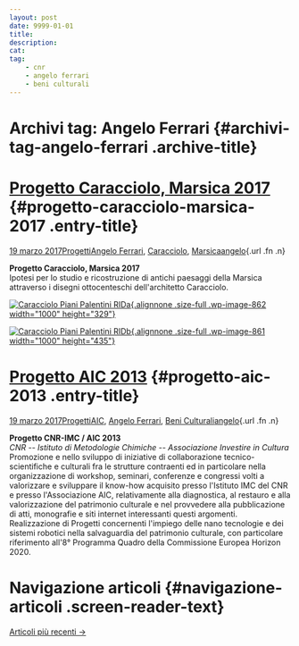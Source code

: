 ```yaml
---
layout: post
date: 9999-01-01
title:
description:
cat:
tag:
    - cnr
    - angelo ferrari
    - beni culturali
---
```

Archivi tag: Angelo Ferrari {#archivi-tag-angelo-ferrari .archive-title}
===========================

[Progetto Caracciolo, Marsica 2017](index5d95.html?p=863) {#progetto-caracciolo-marsica-2017 .entry-title}
===

[19 marzo 2017](index5d95.html?p=863 "Permalink a Progetto Caracciolo, Marsica 2017")[Progetti](index0b40.html?cat=9)[Angelo Ferrari](indexdddd.html?tag=angelo-ferrari), [Caracciolo](index7669.html?tag=caracciolo), [Marsica](index6ce2.html?tag=marsica)[angelo](indexcd64.html?author=1 "Vedi tutti gli articoli di angelo"){.url .fn .n}

**Progetto Caracciolo, Marsica 2017**\
Ipotesi per lo studio e ricostruzione di antichi paesaggi della Marsica attraverso i disegni ottocenteschi dell'architetto Caracciolo.

[![Caracciolo Piani Palentini RIDa](wp-content/uploads/2017/03/Caracciolo-Piani-Palentini-RIDa.jpg){.alignnone .size-full .wp-image-862 width="1000" height="329"}](wp-content/uploads/2017/03/Caracciolo-Piani-Palentini-RIDa.jpg)

[![Caracciolo Piani Palentini RIDb](wp-content/uploads/2017/03/Caracciolo-Piani-Palentini-RIDb.jpg){.alignnone .size-full .wp-image-861 width="1000" height="435"}](wp-content/uploads/2017/03/Caracciolo-Piani-Palentini-RIDb.jpg)



[Progetto AIC 2013](index9117.html?p=858) {#progetto-aic-2013 .entry-title}
=========================================

[19 marzo 2017](index9117.html?p=858 "Permalink a Progetto AIC 2013")[Progetti](index0b40.html?cat=9)[AIC](indexfd92.html?tag=aic), [Angelo Ferrari](indexdddd.html?tag=angelo-ferrari), [Beni Culturali](index883e.html?tag=beni-culturali)[angelo](indexcd64.html?author=1 "Vedi tutti gli articoli di angelo"){.url .fn .n}

**Progetto CNR-IMC / AIC 2013**\
*CNR -- Istituto di Metodologie Chimiche -- Associazione Investire in Cultura*\
Promozione e nello sviluppo di iniziative di collaborazione tecnico-scientifiche e culturali fra le strutture contraenti ed in particolare nella organizzazione di workshop, seminari, conferenze e congressi volti a valorizzare e sviluppare il know-how acquisito presso l'Istituto IMC del CNR e presso l'Associazione AIC, relativamente alla diagnostica, al restauro e alla valorizzazione del patrimonio culturale e nel provvedere alla pubblicazione di atti, monografie e siti internet interessanti questi argomenti.\
Realizzazione di Progetti concernenti l'impiego delle nano tecnologie e dei sistemi robotici nella salvaguardia del patrimonio culturale, con particolare riferimento all'8° Programma Quadro della Commissione Europea Horizon 2020.

Navigazione articoli {#navigazione-articoli .screen-reader-text}
====================

[Articoli più recenti →](index4447.html?tag=angelo-ferrari&paged=2)

